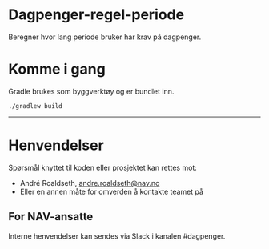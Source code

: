 # Dagpenger-regel-periode

Beregner hvor lang periode bruker har krav på dagpenger.

# Komme i gang

Gradle brukes som byggverktøy og er bundlet inn.

`./gradlew build` 

---

# Henvendelser

Spørsmål knyttet til koden eller prosjektet kan rettes mot:

* André Roaldseth, andre.roaldseth@nav.no
* Eller en annen måte for omverden å kontakte teamet på

## For NAV-ansatte

Interne henvendelser kan sendes via Slack i kanalen #dagpenger.
